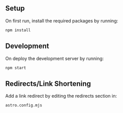 ## Setup

On first run, install the required packages by running:
```bash
npm install
```

## Development
On deploy the development server by running:
```bash
npm start
```

## Redirects/Link Shortening
Add a link redirect by editing the redirects section in:
```bash
astro.config.mjs
```